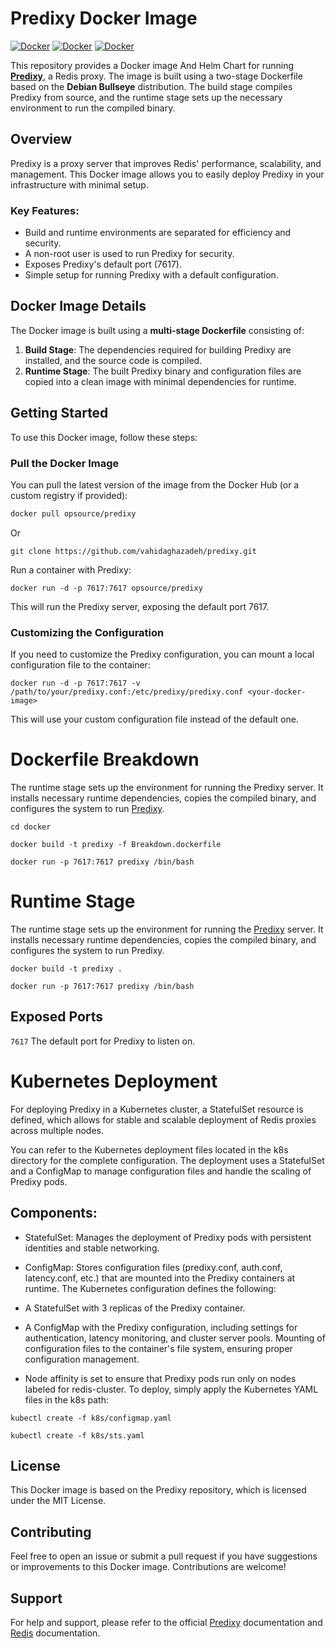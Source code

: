 

# Predixy Docker Image
[![Docker](https://github.com/vahidaghazadeh/predixy/actions/workflows/docker-publish.yml/badge.svg)](https://github.com/vahidaghazadeh/predixy/actions/workflows/docker-publish.yml) [![Docker](https://github.com/vahidaghazadeh/predixy/actions/workflows/docker-publish.yml/badge.svg?event=check_suite)](https://github.com/vahidaghazadeh/predixy/actions/workflows/docker-publish.yml) [![Docker](https://github.com/vahidaghazadeh/predixy/actions/workflows/docker-publish.yml/badge.svg?event=create)](https://github.com/vahidaghazadeh/predixy/actions/workflows/docker-publish.yml) 

This repository provides a Docker image And Helm Chart for running **[Predixy](https://github.com/joyieldInc/predixy)**, a Redis proxy. The image is built using a two-stage Dockerfile based on the **Debian Bullseye** distribution. The build stage compiles Predixy from source, and the runtime stage sets up the necessary environment to run the compiled binary.

## Overview

Predixy is a proxy server that improves Redis' performance, scalability, and management. This Docker image allows you to easily deploy Predixy in your infrastructure with minimal setup.

### Key Features:
- Build and runtime environments are separated for efficiency and security.
- A non-root user is used to run Predixy for security.
- Exposes Predixy's default port (7617).
- Simple setup for running Predixy with a default configuration.

## Docker Image Details

The Docker image is built using a **multi-stage Dockerfile** consisting of:
1. **Build Stage**: The dependencies required for building Predixy are installed, and the source code is compiled.
2. **Runtime Stage**: The built Predixy binary and configuration files are copied into a clean image with minimal dependencies for runtime.

## Getting Started

To use this Docker image, follow these steps:

### Pull the Docker Image
You can pull the latest version of the image from the Docker Hub (or a custom registry if provided):

```bash
docker pull opsource/predixy
```
Or 

```shell
git clone https://github.com/vahidaghazadeh/predixy.git
```

Run a container with Predixy:
```shell
docker run -d -p 7617:7617 opsource/predixy
```
This will run the Predixy server, exposing the default port 7617.

### Customizing the Configuration
If you need to customize the Predixy configuration, you can mount a local configuration file to the container:
```shell
docker run -d -p 7617:7617 -v /path/to/your/predixy.conf:/etc/predixy/predixy.conf <your-docker-image>
```
This will use your custom configuration file instead of the default one.

# Dockerfile Breakdown
The runtime stage sets up the environment for running the Predixy server. It installs necessary runtime dependencies, copies the compiled binary, and configures the system to run [Predixy](https://github.com/joyieldInc/predixy).
```shell
cd docker
```

```shell
docker build -t predixy -f Breakdown.dockerfile
```

```shell
docker run -p 7617:7617 predixy /bin/bash
```

# Runtime Stage
The runtime stage sets up the environment for running the [Predixy](https://github.com/joyieldInc/predixy) server. It installs necessary runtime dependencies, copies the compiled binary, and configures the system to run Predixy.

```shell
docker build -t predixy . 
```

```shell
docker run -p 7617:7617 predixy /bin/bash
```

## Exposed Ports
`7617` The default port for Predixy to listen on.

# Kubernetes Deployment
For deploying Predixy in a Kubernetes cluster, a StatefulSet resource is defined, which allows for stable and scalable deployment of Redis proxies across multiple nodes.

You can refer to the Kubernetes deployment files located in the k8s directory for the complete configuration. The deployment uses a StatefulSet and a ConfigMap to manage configuration files and handle the scaling of Predixy pods.

## Components:
- StatefulSet: Manages the deployment of Predixy pods with persistent identities and stable networking.
- ConfigMap: Stores configuration files (predixy.conf, auth.conf, latency.conf, etc.) that are mounted into the Predixy containers at runtime.
The Kubernetes configuration defines the following:

- A StatefulSet with 3 replicas of the Predixy container.
- A ConfigMap with the Predixy configuration, including settings for authentication, latency monitoring, and cluster server pools.
Mounting of configuration files to the container's file system, ensuring proper configuration management.
- Node affinity is set to ensure that Predixy pods run only on nodes labeled for redis-cluster.
To deploy, simply apply the Kubernetes YAML files in the k8s path:
```shell
kubectl create -f k8s/configmap.yaml
```
```shell
kubectl create -f k8s/sts.yaml
```

## License
This Docker image is based on the Predixy repository, which is licensed under the MIT License.

## Contributing
Feel free to open an issue or submit a pull request if you have suggestions or improvements to this Docker image. Contributions are welcome!

## Support
For help and support, please refer to the official [Predixy](https://github.com/joyieldInc/predixy) documentation and [Redis](https://redis.io/docs) documentation.

